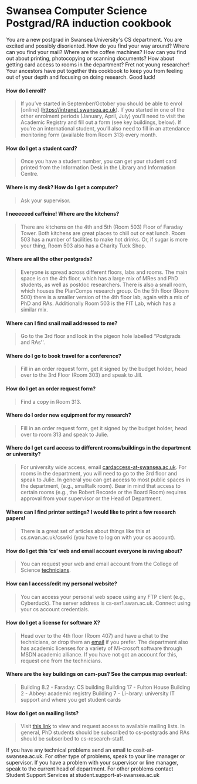 Swansea Computer Science Postgrad/RA induction cookbook
=======================================================

You are a new postgrad in Swansea University's CS department. You are excited and possibly disoriented. How do you find your way around? Where can you find your mail? Where are the coffee machines? How can you find out about printing, photocopying or scanning documents? How about getting card access to rooms in the department? Fret not young researcher! Your ancestors have put together this cookbook to keep you from feeling out of your depth and focusing on doing research. Good luck!

#### How do I enroll?
>If you’ve started in September/October you should be able to enrol [online] (https://intranet.swansea.ac.uk). If you started in one of the other enrolment periods (January, April, July) you’ll need to visit the Academic Registry and fill out a form (see key buildings, below). If you’re an international student, you’ll also need to fill in an attendance monitoring form (available from Room 313) every month.
    
#### How do I get a student card?
>Once you have a student number, you can get your student card printed from the Information Desk in the Library and Information Centre.

#### Where is my desk? How do I get a computer?
>Ask your supervisor.

#### I neeeeeed caffeine! Where are the kitchens?
>There are kitchens on the 4th and 5th (Room 503) Floor of Faraday Tower. Both kitchens are great places to chill out or eat lunch. Room 503 has a number of facilities to make hot drinks. Or, if sugar is more your thing, Room 503 also has a Charity Tuck Shop.

#### Where are all the other postgrads?
>Everyone is spread across different floors, labs and rooms. The main space is on the 4th floor, which has a large mix of MRes and PhD students, as well as postdoc researchers. There is also a small room, which houses the PlanComps research group. On the 5th floor (Room 500) there is a smaller version of the 4th floor lab, again with a mix of PhD and RAs. Additionally Room 503 is the FIT Lab, which has a similar mix.

#### Where can I find snail mail addressed to me?
>Go to the 3rd floor and look in the pigeon hole labelled “Postgrads and RAs''.

#### Where do I go to book travel for a conference?
>Fill in an order request form, get it signed by the budget holder, head over to the 3rd Floor (Room 303) and speak to Jill.

#### How do I get an order request form?
>Find a copy in Room 313.

#### Where do I order new equipment for my research?
>Fill in an order request form, get it signed by the budget holder, head over to room 313 and speak to Julie.

#### Where do I get card access to different rooms/buildings in the department or university?
>For university wide access, email [cardaccess-at-swansea.ac.uk](mailto:cardaccess@swansea.ac.uk). For rooms in the department, you will need to go to the 3rd floor and speak to Julie. In general you can get access to most public spaces in the department, (e.g., smalltalk room). Bear in mind that access to certain rooms (e.g., the Robert Recorde or the Board Room) requires approval from your supervisor or the Head of Department.

#### Where can I find printer settings? I would like to print a few research papers!
>There is a great set of articles about things like this at cs.swan.ac.uk/cswiki (you have to log on with your cs account).

#### How do I get this ‘cs’ web and email account everyone is raving about?
>You can request your web and email account from the College of Science [technicians](mailto:cosit@swansea.ac.uk).

#### How can I access/edit my personal website?
>You can access your personal web space using any FTP client (e.g., Cyberduck). The server address is cs-svr1.swan.ac.uk. Connect using your cs account credentials.
    
#### How do I get a license for software X?
>Head over to the 4th floor (Room 407) and have a chat to the technicians, or drop them an [email](mailto:cosit@swansea.ac.uk) if you prefer. The department also has academic licenses for a variety of Mi-crosoft software through MSDN academic alliance. If you have not got an account for this, request one from the technicians.

#### Where are the key buildings on cam-pus? See the campus map overleaf:
>Building 8.2 - Faraday: CS building
>Building 17 - Fulton House
>Building 2 - Abbey: academic registry
>Building 7 - Li¬brary: university IT support and where you get student cards

#### How do I get on mailing lists?
>Visit [this link](http://cos.swansea.ac.uk/mailman/listinfo) to view and request access to available mailing lists. In general, PhD students should be subscribed to cs-postgrads and RAs should be subscribed to cs-research-staff.


If you have any technical problems send an email to cosit-at-swansea.ac.uk. For other type of problems, speak to your line manager or supervisor. If you have a problem with your supervisor or line manager, speak to the current head of department. For other problems contact Student Support Services at student.support-at-swansea.ac.uk

